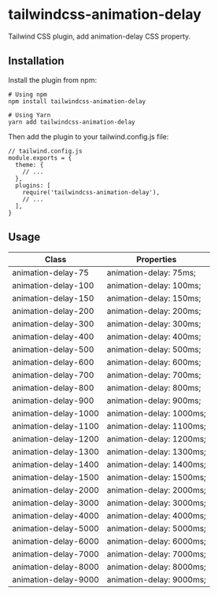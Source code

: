 # tailwindcss-animation-delay

Tailwind CSS plugin, add animation-delay CSS property.

## Installation

Install the plugin from npm:

```
# Using npm
npm install tailwindcss-animation-delay

# Using Yarn
yarn add tailwindcss-animation-delay
```

Then add the plugin to your tailwind.config.js file:

```
// tailwind.config.js
module.exports = {
  theme: {
    // ...
  },
  plugins: [
    require('tailwindcss-animation-delay'),
    // ...
  ],
}
```

## Usage

| Class                | Properties               |
| -------------------- | ------------------------ |
| animation-delay-75   | animation-delay: 75ms;   |
| animation-delay-100  | animation-delay: 100ms;  |
| animation-delay-150  | animation-delay: 150ms;  |
| animation-delay-200  | animation-delay: 200ms;  |
| animation-delay-300  | animation-delay: 300ms;  |
| animation-delay-400  | animation-delay: 400ms;  |
| animation-delay-500  | animation-delay: 500ms;  |
| animation-delay-600  | animation-delay: 600ms;  |
| animation-delay-700  | animation-delay: 700ms;  |
| animation-delay-800  | animation-delay: 800ms;  |
| animation-delay-900  | animation-delay: 900ms;  |
| animation-delay-1000 | animation-delay: 1000ms; |
| animation-delay-1100 | animation-delay: 1100ms; |
| animation-delay-1200 | animation-delay: 1200ms; |
| animation-delay-1300 | animation-delay: 1300ms; |
| animation-delay-1400 | animation-delay: 1400ms; |
| animation-delay-1500 | animation-delay: 1500ms; |
| animation-delay-2000 | animation-delay: 2000ms; |
| animation-delay-3000 | animation-delay: 3000ms; |
| animation-delay-4000 | animation-delay: 4000ms; |
| animation-delay-5000 | animation-delay: 5000ms; |
| animation-delay-6000 | animation-delay: 6000ms; |
| animation-delay-7000 | animation-delay: 7000ms; |
| animation-delay-8000 | animation-delay: 8000ms; |
| animation-delay-9000 | animation-delay: 9000ms; |
